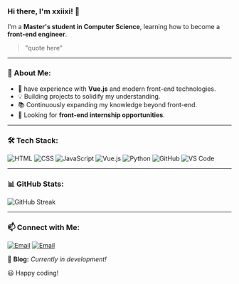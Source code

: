 ### Hi there, I'm xxiixi! 👋

I'm a **Master's student in Computer Science**,  learning how to become a **front-end engineer**. 

<!-- QUOTE START -->
> "quote here"
<!-- QUOTE END -->

---

### 🚀 About Me:
- 🎯 have experience with **Vue.js** and modern front-end technologies.
- 💡 Building projects to solidify my understanding.
- 📚 Continuously expanding my knowledge beyond front-end.
- 🔎 Looking for **front-end internship opportunities**.

---

### 🛠️ Tech Stack:
![HTML](https://img.shields.io/badge/-HTML5-E34F26?style=flat&logo=html5&logoColor=white)
![CSS](https://img.shields.io/badge/-CSS3-1572B6?style=flat&logo=css3&logoColor=white)
![JavaScript](https://img.shields.io/badge/-JavaScript-F7DF1E?style=flat&logo=javascript&logoColor=black)
![Vue.js](https://img.shields.io/badge/-Vue.js-42b883?style=flat&logo=vue.js&logoColor=white)
![Python](https://img.shields.io/badge/-Python-3776AB?style=flat&logo=python&logoColor=white)
![GitHub](https://img.shields.io/badge/-GitHub-181717?style=flat&logo=github&logoColor=white)
![VS Code](https://img.shields.io/badge/-VS%20Code-007ACC?style=flat&logo=visual-studio-code&logoColor=white)

---

### 📊 GitHub Stats:
![GitHub Streak](https://github-readme-streak-stats.herokuapp.com/?user=xxiixi&theme=radical)

---


### 📫 Connect with Me:
[![Email](https://img.shields.io/badge/-School%20Email-D14836?style=flat&logo=gmail&logoColor=white)](mailto:xwang3234@garech.edu)
[![Email](https://img.shields.io/badge/-Personal%20Email-D14836?style=flat&logo=gmail&logoColor=white)](mailto:scyxw5@gmail.com)

🚀 **Blog:** _Currently in development!_

😃 Happy coding!
